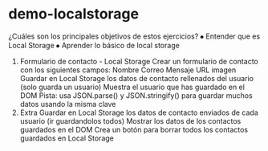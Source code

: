 # demo-localstorage




¿Cuáles son los principales objetivos de estos ejercicios?
⦁ Entender que es Local Storage
⦁ Aprender lo básico de local storage




1. Formulario de contacto - Local Storage
Crear un formulario de contacto con los siguientes campos:
Nombre
Correo
Mensaje
URL imagen
Guardar en Local Storage los datos de contacto rellenados del usuario (solo guarda un usuario)
Muestra el usuario que has guardado en el DOM
Pista: usa JSON.parse() y JSON.stringify() para guardar muchos datos usando la misma clave
2. Extra
Guardar en Local Storage los datos de contacto enviados de cada usuario (ir guardandolos todos)
Mostrar los datos de los contactos guardados en el DOM
Crea un botón para borrar todos los contactos guardados en Local Storage


